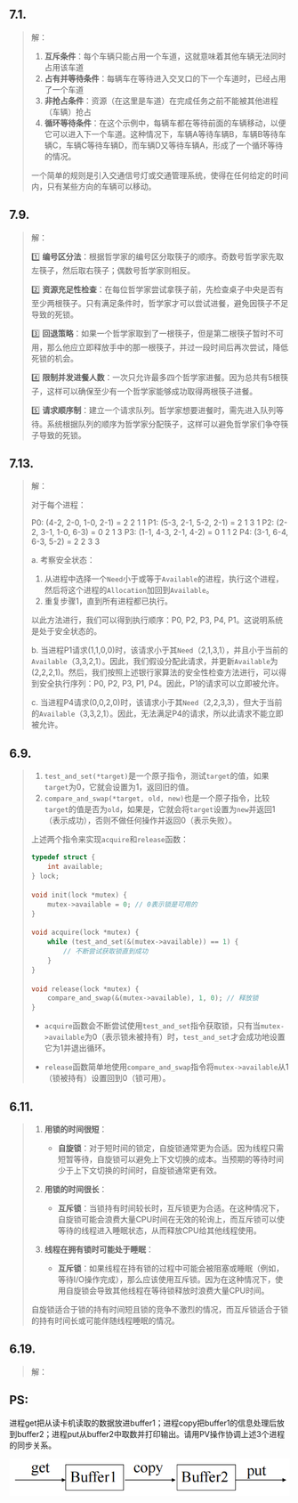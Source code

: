## 7.1. 

> 解：
>
> 1. **互斥条件**：每个车辆只能占用一个车道，这就意味着其他车辆无法同时占用该车道
> 2. **占有并等待条件**：每辆车在等待进入交叉口的下一个车道时，已经占用了一个车道
> 3. **非抢占条件**：资源（在这里是车道）在完成任务之前不能被其他进程（车辆）抢占
> 4. **循环等待条件**：在这个示例中，每辆车都在等待前面的车辆移动，以便它可以进入下一个车道。这种情况下，车辆A等待车辆B，车辆B等待车辆C，车辆C等待车辆D，而车辆D又等待车辆A，形成了一个循环等待的情况。
>
> 一个简单的规则是引入交通信号灯或交通管理系统，使得在任何给定的时间内，只有某些方向的车辆可以移动。

## 7.9. 

> 解：
>
> :one: **编号区分法**：根据哲学家的编号区分取筷子的顺序。奇数号哲学家先取左筷子，然后取右筷子；偶数号哲学家则相反。
>
> :two: **资源充足性检查**：在每位哲学家尝试拿筷子前，先检查桌子中央是否有至少两根筷子。只有满足条件时，哲学家才可以尝试进餐，避免因筷子不足导致的死锁。
>
> :three: **回退策略**：如果一个哲学家取到了一根筷子，但是第二根筷子暂时不可用，那么他应立即释放手中的那一根筷子，并过一段时间后再次尝试，降低死锁的机会。
>
> :four: **限制并发进餐人数**：一次只允许最多四个哲学家进餐。因为总共有5根筷子，这样可以确保至少有一个哲学家能够成功取得两根筷子进餐。
>
> :five: **请求顺序制**：建立一个请求队列。哲学家想要进餐时，需先进入队列等待。系统根据队列的顺序为哲学家分配筷子，这样可以避免哲学家们争夺筷子导致的死锁。

## 7.13.

> 解：
>
> 对于每个进程：
>
> P0: (4-2, 2-0, 1-0, 2-1) = 2 2 1 1
> P1: (5-3, 2-1, 5-2, 2-1) = 2 1 3 1
> P2: (2-2, 3-1, 1-0, 6-3) = 0 2 1 3
> P3: (1-1, 4-3, 2-1, 4-2) = 0 1 1 2
> P4: (3-1, 6-4, 6-3, 5-2) = 2 2 3 3
>
> a. 考察安全状态：
>
> 1. 从进程中选择一个`Need`小于或等于`Available`的进程，执行这个进程，然后将这个进程的`Allocation`加回到`Available`。
> 2. 重复步骤1，直到所有进程都已执行。
>
> 以此方法进行，我们可以得到执行顺序：P0, P2, P3, P4, P1。这说明系统是处于安全状态的。
>
> b. 当进程P1请求(1,1,0,0)时，该请求小于其`Need`（2,1,3,1），并且小于当前的`Available`（3,3,2,1）。因此，我们假设分配此请求，并更新`Available`为(2,2,2,1)。然后，我们按照上述银行家算法的安全性检查方法进行，可以得到安全执行序列：P0, P2, P3, P1, P4。因此，P1的请求可以立即被允许。
>
> c. 当进程P4请求(0,0,2,0)时，该请求小于其`Need`（2,2,3,3），但大于当前的`Available`（3,3,2,1）。因此，无法满足P4的请求，所以此请求不能立即被允许。

## 6.9.

> 
>
> 1. `test_and_set(*target)`是一个原子指令，测试`target`的值，如果`target`为0，它就会设置为1，返回旧的值。
> 2. `compare_and_swap(*target, old, new)`也是一个原子指令，比较`target`的值是否为`old`，如果是，它就会将`target`设置为`new`并返回1（表示成功），否则不做任何操作并返回0（表示失败）。
>
> 上述两个指令来实现`acquire`和`release`函数：
>
> ```c
> typedef struct {
>     int available;
> } lock;
> 
> void init(lock *mutex) {
>     mutex->available = 0; // 0表示锁是可用的
> }
> 
> void acquire(lock *mutex) {
>     while (test_and_set(&(mutex->available)) == 1) {
>         // 不断尝试获取锁直到成功
>     }
> }
> 
> void release(lock *mutex) {
>     compare_and_swap(&(mutex->available), 1, 0); // 释放锁
> }
> ```
>
> - `acquire`函数会不断尝试使用`test_and_set`指令获取锁，只有当`mutex->available`为0（表示锁未被持有）时，`test_and_set`才会成功地设置它为1并退出循环。
>   
> - `release`函数简单地使用`compare_and_swap`指令将`mutex->available`从1（锁被持有）设置回到0（锁可用）。 
>

## 6.11.

> 
>
> 1. **用锁的时间很短**：
>     - **自旋锁**：对于短时间的锁定，自旋锁通常更为合适。因为线程只需短暂等待，自旋锁可以避免上下文切换的成本。当预期的等待时间少于上下文切换的时间时，自旋锁通常更有效。
>
> 2. **用锁的时间很长**：
>     - **互斥锁**：当锁持有时间较长时，互斥锁更为合适。在这种情况下，自旋锁可能会浪费大量CPU时间在无效的轮询上，而互斥锁可以使等待的线程进入睡眠状态，从而释放CPU给其他线程使用。
>
> 3. **线程在拥有锁时可能处于睡眠**：
>     - **互斥锁**：如果线程在持有锁的过程中可能会被阻塞或睡眠（例如，等待I/O操作完成），那么应该使用互斥锁。因为在这种情况下，使用自旋锁会导致其他线程在等待锁释放时浪费大量CPU时间。
>
> 自旋锁适合于锁的持有时间短且锁的竞争不激烈的情况，而互斥锁适合于锁的持有时间长或可能伴随线程睡眠的情况。

## 6.19.

> 解：

## PS:

进程get把从读卡机读取的数据放进buffer1；进程copy把buffer1的信息处理后放到buffer2；进程put从buffer2中取数并打印输出。请用PV操作协调上述3个进程的同步关系。

![image-20231020222420676](https://raw.githubusercontent.com/DANNHIROAKI/New-Picture-Bed/main/img/image-20231020222420676.png)
